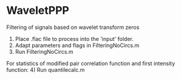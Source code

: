 # WaveletPPP
Filtering of signals based on wavelet transform zeros

1) Place .flac file to process into the 'input' folder. 
2) Adapt parameters and flags in FilteringNoCircs.m
3) Run FilteringNoCircs.m

For statistics of modified pair correlation function and first intensity function:
4) Run quantilecalc.m